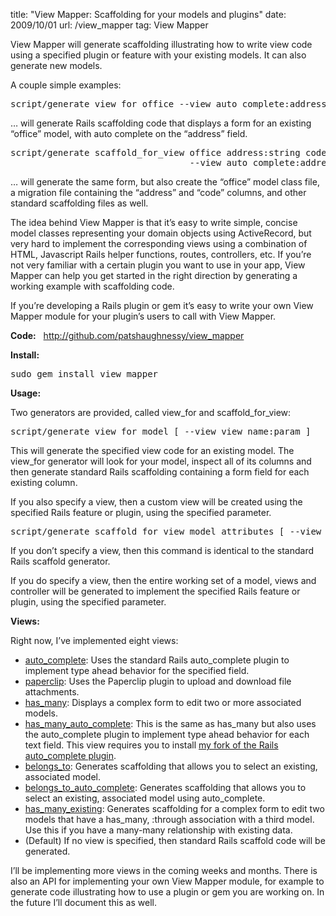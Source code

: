 title: "View Mapper: Scaffolding for your models and plugins"
date: 2009/10/01
url: /view_mapper
tag: View Mapper

<p>View Mapper will generate scaffolding illustrating how to write view code using a specified plugin or feature with your existing models. It can also generate new models.</p>
<p>A couple simple examples:</p>
<pre>script/generate view_for office --view auto_complete:address</pre>
<p>&hellip; will generate Rails scaffolding code that displays a form for an existing &ldquo;office&rdquo; model, with auto complete on the &ldquo;address&rdquo; field.</p>
<pre>script/generate scaffold_for_view office address:string code:string
                                  --view auto_complete:address</pre>
<p>&hellip; will generate the same form, but also create the &ldquo;office&rdquo; model class file, a migration file containing the &ldquo;address&rdquo; and &ldquo;code&rdquo; columns, and other standard scaffolding files as well.</p>
<p>The idea behind View Mapper is that it&rsquo;s easy to write simple, concise model classes representing your domain objects using ActiveRecord, but very hard to implement the corresponding views using a combination of HTML, Javascript Rails helper functions, routes, controllers, etc. If you&rsquo;re not very familiar with a certain plugin you want to use in your app, View Mapper can help you get started in the right direction by generating a working example with scaffolding code.</p>
<p>If you&rsquo;re developing a Rails plugin or gem it&rsquo;s easy to write your own View Mapper module for your plugin&rsquo;s users to call with View Mapper.</p>
<p/>
<p/>
<p><b>Code:</b>&nbsp;&nbsp;&nbsp;<a href="http://github.com/patshaughnessy/view_mapper">http://github.com/patshaughnessy/view_mapper</a></p>
<p/>
<p/>
<p><b>Install:</b></p>
<pre>sudo gem install view_mapper</pre>
<p/>
<p/>
<p><b>Usage:</b></p>
<p>Two generators are provided, called view_for and scaffold_for_view:</p>
<p/>
<pre>script/generate view_for model [ --view view_name:param ]</pre>
    <p>This will generate the specified view code for an existing model. The view_for generator will look for your model, inspect all of its columns and then generate standard Rails scaffolding containing a form field for each existing column.</p>
    <p>If you also specify a view, then a custom view will be created using the specified Rails feature or plugin, using the specified parameter.</p>
<p/>
<pre>script/generate scaffold_for_view model attributes [ --view view_name:param ]</pre>
    <p>If you don&rsquo;t specify a view, then this command is identical to the standard Rails scaffold generator.</p>
    <p>If you do specify a view, then the entire working set of a model, views and controller will be generated to implement the specified Rails feature or plugin, using the specified parameter.</p>
<p/>
<p/>
<p><b>Views:</b></p>
<p>Right now, I&rsquo;ve implemented eight views:
<ul>
  <li><a href="http://patshaughnessy.net/2009/10/1/auto_complete-scaffolding">auto_complete</a>: Uses the standard Rails auto_complete plugin to implement type ahead behavior for the specified field.</li>
  <li><a href="http://patshaughnessy.net/2009/10/16/paperclip-scaffolding">paperclip</a>: Uses the Paperclip plugin to upload and download file attachments.</li>
  <li><a href="http://patshaughnessy.net/2009/11/9/scaffolding-for-complex-forms-using-nested-attributes">has_many</a>: Displays a complex form to edit two or more associated models.</li>  <li><a href="http://patshaughnessy.net/2009/11/25/scaffolding-for-auto-complete-on-a-complex-nested-form">has_many_auto_complete</a>: This is the same as has_many but also uses the auto_complete plugin to implement type ahead behavior for each text field. This view requires you to install <a href="http://patshaughnessy.net/repeated_auto_complete">my fork of the Rails auto_complete plugin</a>.</li>
  <li><a href="http://patshaughnessy.net/2010/1/25/creating-associations-to-existing-data-part-1-belongs_to-scaffolding">belongs_to</a>: Generates scaffolding that allows you to select an existing, associated model.</li>
  <li><a href="http://patshaughnessy.net/2010/2/13/creating-associations-to-existing-data-part-2-belongs_to-with-auto_complete">belongs_to_auto_complete</a>: Generates scaffolding that allows you to select an existing, associated model using auto_complete.</li>
  <li><a href="http://patshaughnessy.net/2010/4/4/creating-associations-to-existing-data-part-3-has_many-through-scaffolding">has_many_existing</a>: Generates scaffolding for a complex form to edit two models that have a has_many, :through association with a third model. Use this if you have a many-many relationship with existing data.</li>  
  <li>(Default) If no view is specified, then standard Rails scaffold code will be generated.</li>
</ul>
<p>I&rsquo;ll be implementing more views in the coming weeks and months. There is also an API for implementing your own View Mapper module, for example to generate code illustrating how to use a plugin or gem you are working on. In the future I&rsquo;ll document this as well.</p>
